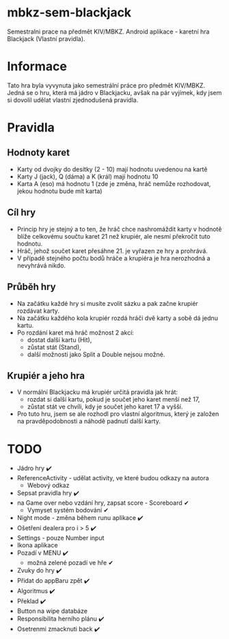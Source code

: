 # mbkz-sem-blackjack
 Semestralni prace na předmět KIV/MBKZ. Android aplikace - karetní hra Blackjack (Vlastní pravidla).
 
 # Informace
 Tato hra byla vyvynuta jako semestrální práce pro předmět KIV/MBKZ.
 Jedná se o hru, která má jádro v Blackjacku, avšak na pár vyjímek, kdy jsem si dovolil udělat vlastní zjednodušená pravidla. 
 
 # Pravidla
 ## Hodnoty karet
 * Karty od dvojky do desítky (2 - 10) mají hodnotu uvedenou na kartě
 * Karty J (jack), Q (dáma) a K (král) mají hodnotu 10
 * Karta A (eso) má hodnotu 1 (zde je změna, hráč nemůže rozhodovat, jekou hodnotu bude mít karta)
 
 ## Cíl hry
 * Princip hry je stejný a to ten, že hráč chce nashromáždit karty v hodnotě blíže celkovému součtu karet 21 než krupiér, ale nesmí překročit tuto hodnotu. 
 * Hráč, jehož součet karet přesáhne 21. je vyřazen ze hry a prohrává.
 * V případě stejného počtu bodů hráče a krupiéra je hra nerozhodná a nevyhrává nikdo. 
 
 ## Průběh hry
 * Na začátku každé hry si musíte zvolit sázku a pak začne krupiér rozdávat karty.
 * Na začátku každého kola krupiér rozdá hráči dvě karty a sobě dá jednu kartu.
 * Po rozdání karet má hráč možnost 2 akcí:
    * dostat další kartu (Hit),
    * zůstat stát (Stand),
    * další možnosti jako Split a Double nejsou možné.
    
## Krupiér a jeho hra
* V normální Blackjacku má krupiér určitá pravidla jak hrát: 
    * rozdat si další kartu, pokud je součet jeho karet menší než 17,
    * zůstat stát ve chvíli, kdy je součet jeho karet 17 a vyšší.
* Pro tuto hru, jsem se ale rozhodl pro vlastní algoritmus, který je založen na pravděpodobnosti a náhodě padnutí další karty.
    
 
 # TODO
 * Jádro hry ✔️
 * ReferenceActivity - udělat activity, ve které budou odkazy na autora
    * Webový odkaz
 * Sepsat pravidla hry ✔️
 * na Game over nebo vzdání hry, zapsat score - Scoreboard ✔
    * Vymyset systém bodování ✔
* Night mode - změna během runu aplikace ✔️
* Ošetření dealera pro i > 5 ✔️
* Settings - pouze Number input
* Ikona aplikace
* Pozadí v MENU ✔️
    * možná zelené pozadí ve hře ✔
* Zvuky do hry ✔️
* Přidat do appBaru zpět ✔️
* Algoritmus ✔️
* Překlad ✔️
* Button na wipe databáze 
* Responsibilita herního plánu ✔️
* Osetrenmi zmacknuti back ✔️
 

